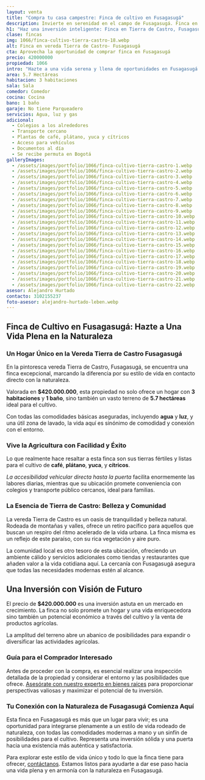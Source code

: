 ```yaml
---
layout: venta
title: "Compra tu casa campestre: Finca de cultivo en Fusagasugá"
description: Invierte en serenidad en el campo de Fusagasugá. Finca en venta con oportunidades agrícolas únicas. ¡Conócela y crea tu paraíso!
h1: "Haz una inversión inteligente: Finca en Tierra de Castro, Fusagasugá"
clase: fincas
img: 1066/finca-cultivo-tierra-castro-18.webp
alt: Finca en vereda Tierra de Castro- Fusagasugá
cta: Aprovecha la oportunidad de comprar finca en Fusagasugá
precio: 420000000
propiedad: 1066
intro: "Hazte a una vida serena y llena de oportunidades en Fusagasugá. Conoce esta finca en la vereda Tierra de Castro, donde la naturaleza y el cultivo se fusionan para ofrecerte una experiencia única."
area: 5.7 Hectáreas 
habitacion: 3 habitaciones 
sala: Sala 
comedor: Comedor 
cocina: Cocina 
bano: 1 baño  
garaje: No tiene Parqueadero
servicios: Agua, luz y gas 
adicional:
  - Colegios a los alrededores
  - Transporte cercano
  - Plantas de café, plátano, yuca y cítricos
  - Acceso para vehículos 
  - Documentos al día
  - Se recibe permuta en Bogotá
galleryImages:
  - /assets/images/portfolio/1066/finca-cultivo-tierra-castro-1.webp
  - /assets/images/portfolio/1066/finca-cultivo-tierra-castro-2.webp
  - /assets/images/portfolio/1066/finca-cultivo-tierra-castro-3.webp
  - /assets/images/portfolio/1066/finca-cultivo-tierra-castro-4.webp
  - /assets/images/portfolio/1066/finca-cultivo-tierra-castro-5.webp
  - /assets/images/portfolio/1066/finca-cultivo-tierra-castro-6.webp
  - /assets/images/portfolio/1066/finca-cultivo-tierra-castro-7.webp
  - /assets/images/portfolio/1066/finca-cultivo-tierra-castro-8.webp
  - /assets/images/portfolio/1066/finca-cultivo-tierra-castro-9.webp
  - /assets/images/portfolio/1066/finca-cultivo-tierra-castro-10.webp
  - /assets/images/portfolio/1066/finca-cultivo-tierra-castro-11.webp
  - /assets/images/portfolio/1066/finca-cultivo-tierra-castro-12.webp
  - /assets/images/portfolio/1066/finca-cultivo-tierra-castro-13.webp
  - /assets/images/portfolio/1066/finca-cultivo-tierra-castro-14.webp
  - /assets/images/portfolio/1066/finca-cultivo-tierra-castro-15.webp
  - /assets/images/portfolio/1066/finca-cultivo-tierra-castro-16.webp
  - /assets/images/portfolio/1066/finca-cultivo-tierra-castro-17.webp
  - /assets/images/portfolio/1066/finca-cultivo-tierra-castro-18.webp
  - /assets/images/portfolio/1066/finca-cultivo-tierra-castro-19.webp
  - /assets/images/portfolio/1066/finca-cultivo-tierra-castro-20.webp
  - /assets/images/portfolio/1066/finca-cultivo-tierra-castro-21.webp
  - /assets/images/portfolio/1066/finca-cultivo-tierra-castro-22.webp
asesor: Alejandro Hurtado
contacto: 3102155237
foto-asesor: alejandro-hurtado-leben.webp
---
```

## Finca de Cultivo en Fusagasugá: Hazte a Una Vida Plena en la Naturaleza

### Un Hogar Único en la Vereda Tierra de Castro Fusagasugá

En la pintoresca vereda Tierra de Castro, Fusagasugá, se encuentra una finca excepcional, marcando la diferencia por su estilo de vida en contacto directo con la naturaleza.

Valorada en **$420.000.000**, esta propiedad no solo ofrece un hogar con **3 habitaciones** y **1 baño**, sino también un vasto terreno de **5.7 hectáreas** ideal para el cultivo.

Con todas las comodidades básicas aseguradas, incluyendo **agua** y **luz**, y una útil zona de lavado, la vida aquí es sinónimo de comodidad y conexión con el entorno.

### Vive la Agricultura con Facilidad y Éxito

Lo que realmente hace resaltar a esta finca son sus tierras fértiles y listas para el cultivo de **café**, **plátano**, **yuca**, y **cítricos**.

*La accesibilidad vehicular directa hasta la puerta* facilita enormemente las labores diarias, mientras que su ubicación promete conveniencia con colegios y transporte público cercanos, ideal para familias.

### La Esencia de Tierra de Castro: Belleza y Comunidad

La vereda Tierra de Castro es un oasis de tranquilidad y belleza natural. Rodeada de montañas y valles, ofrece un retiro pacífico para aquellos que buscan un respiro del ritmo acelerado de la vida urbana. La finca misma es un reflejo de este paraíso, con su rica vegetación y aire puro.

La comunidad local es otro tesoro de esta ubicación, ofreciendo un ambiente cálido y servicios adicionales como tiendas y restaurantes que añaden valor a la vida cotidiana aquí. La cercanía con Fusagasugá asegura que todas las necesidades modernas estén al alcance.

## Una Inversión con Visión de Futuro

El precio de **$420.000.000** es una inversión astuta en un mercado en crecimiento. La finca no solo promete un hogar y una vida enriquecedora sino también un potencial económico a través del cultivo y la venta de productos agrícolas.

La amplitud del terreno abre un abanico de posibilidades para expandir o diversificar las actividades agrícolas.

### Guía para el Comprador Interesado

Antes de proceder con la compra, es esencial realizar una inspección detallada de la propiedad y considerar el entorno y las posibilidades que ofrece. [Asesórate con nuestro experto en bienes raíces](#asesor) para proporcionar perspectivas valiosas y maximizar el potencial de tu inversión.

### Tu Conexión con la Naturaleza de Fusagasugá Comienza Aquí

Esta finca en Fusagasugá es más que un lugar para vivir; es una oportunidad para integrarse plenamente a un estilo de vida rodeado de naturaleza, con todas las comodidades modernas a mano y un sinfín de posibilidades para el cultivo. Representa una inversión sólida y una puerta hacia una existencia más auténtica y satisfactoria.

Para explorar este estilo de vida único y todo lo que la finca tiene para ofrecer, [contáctanos](#asesor). Estamos listos para ayudarte a dar ese paso hacia una vida plena y en armonía con la naturaleza en Fusagasugá.